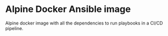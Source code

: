 # Alpine Docker Ansible image
Alpine docker image with all the dependencies to run playbooks in a CI/CD pipeline.
